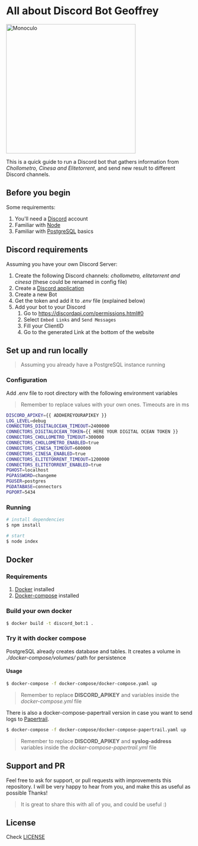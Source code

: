 
# All about Discord Bot Geoffrey

<img src="https://i0.pngocean.com/files/467/71/643/monocle-gentleman-top-hat-clip-art-gentleman.jpg" width=350 title="Monoculo" alt="Monoculo">

This is a quick guide to run a Discord bot that gathers information from *Chollometro, Cinesa and Elitetorrent*, and send new result to different Discord channels.

## Before you begin

Some requirements:

1. You'll need a [Discord](https://discordapp.com/) account
2. Familiar with [Node](https://nodejs.org/en/)
3. Familiar with [PostgreSQL](https://www.postgresql.org/) basics

## Discord requirements

Assuming you have your own Discord Server:

1. Create the following Discord channels: *chollometro, elitetorrent and cinesa* (these could be renamed in config file)
2. Create a [Discord application](https://discordapp.com/developers/applications)
3. Create a new Bot
4. Get the token and add it to *.env* file (explained below)
5. Add your bot to your Discord
   1. Go to https://discordapi.com/permissions.html#0
   2. Select `Embed Links` and `Send Messages`
   3. Fill your ClientID
   4. Go to the generated Link at the bottom of the website

## Set up and run locally

> Assuming you already have a PostgreSQL instance running

### Configuration
Add .env file to root directory with the following environment variables

> Remember to replace values with your own ones. Timeouts are in ms

```sh
DISCORD_APIKEY={{ ADDHEREYOURAPIKEY }}
LOG_LEVEL=debug
CONNECTORS_DIGITALOCEAN_TIMEOUT=2400000
CONNECTORS_DIGITALOCEAN_TOKEN={{ HERE YOUR DIGITAL OCEAN TOKEN }}
CONNECTORS_CHOLLOMETRO_TIMEOUT=300000
CONNECTORS_CHOLLOMETRO_ENABLED=true
CONNECTORS_CINESA_TIMEOUT=600000
CONNECTORS_CINESA_ENABLED=true
CONNECTORS_ELITETORRENT_TIMEOUT=1200000
CONNECTORS_ELITETORRENT_ENABLED=true
PGHOST=localhost
PGPASSWORD=changeme
PGUSER=postgres
PGDATABASE=connectors
PGPORT=5434
```

### Running

```sh
# install dependencies
$ npm install

# start
$ node index
```

## Docker

### Requirements
1. [Docker](https://docs.docker.com/install/) installed
2. [Docker-compose](https://docs.docker.com/compose/install/) installed

### Build your own docker

```sh
$ docker build -t discord_bot:1 .
```

### Try it with docker compose
PostgreSQL already creates database and tables. It creates a volume in *./docker-compose/volumes/* path for persistence

#### Usage
```sh
$ docker-compose -f docker-compose/docker-compose.yaml up
```

> Remember to replace **DISCORD_APIKEY** and variables inside the *docker-compose.yml* file

There is also a docker-compose-papertrail version in case you want to send logs to [Papertrail](https://papertrailapp.com).

```sh
$ docker-compose -f docker-compose/docker-compose-papertrail.yaml up
```

> Remember to replace **DISCORD_APIKEY** and **syslog-address** variables inside the *docker-compose-papertrail.yml* file

## Support and PR

Feel free to ask for support, or pull requests with improvements this repository. I will be very happy to hear from you, and make this as useful as possible
Thanks!

> It is great to share this with all of you, and could be useful :)

## License

Check [LICENSE](./LICENSE)